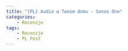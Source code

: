 ```yaml
---
title: "[PL] Audio w Twoim domu - Sonos One"
categories:
    - Recenzje
tags:
    - Recenzje
    - PL Post
---
```

